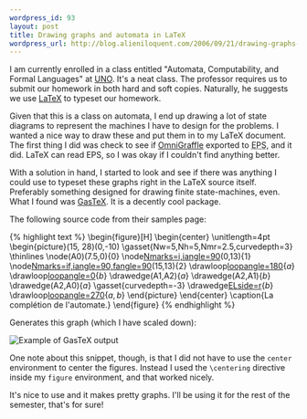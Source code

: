 ```yaml
--- 
wordpress_id: 93
layout: post
title: Drawing graphs and automata in LaTeX
wordpress_url: http://blog.alieniloquent.com/2006/09/21/drawing-graphs-and-automata-in-latex/
---
```

I am currently enrolled in a class entitled "Automata, Computability, and Formal Languages" at <a href="http://www.unomaha.edu">UNO</a>.  It's a neat class.  The professor requires us to submit our homework in both hard and soft copies.  Naturally, he suggests we use <a href="http://ctan.org/what_is_tex.html">LaTeX</a> to typeset our homework.

Given that this is a class on automata, I end up drawing a lot of state diagrams to represent the machines I have to design for the problems.  I wanted a nice way to draw these and put them in to my LaTeX document.  The first thing I did was check to see if <a href="http://www.omnigroup.com/applications/omnigraffle/">OmniGraffle</a> exported to <acronym title="Encapsulated PostScript">EPS</acronym>, and it did.  LaTeX can read EPS, so I was okay if I couldn't find anything better.

With a solution in hand, I started to look and see if there was anything I could use to typeset these graphs right in the LaTeX source itself.  Preferably something designed for drawing finite state-machines, even.  What I found was <a href="http://www.lsv.ens-cachan.fr/~gastin/gastex/gastex.html">GasTeX</a>.  It is a decently cool package.

The following source code from their samples page:

{% highlight text %}
\begin{figure}[H]
  \begin{center}
    \unitlength=4pt
    \begin{picture}(15, 28)(0,-10)
      \gasset{Nw=5,Nh=5,Nmr=2.5,curvedepth=3}
      \thinlines
      \node(A0)(7.5,0){$0$}
      \node[Nmarks=i,iangle=90](A1)(0,13){$1$}
      \node[Nmarks=if,iangle=90,fangle=90](A2)(15,13){$2$}
      \drawloop[loopangle=180](A1){$a$}
      \drawloop[loopangle=0](A2){$b$}
      \drawedge(A1,A2){$a$}
      \drawedge(A2,A1){$b$}
      \drawedge(A2,A0){$a$}
      \gasset{curvedepth=-3}
      \drawedge[ELside=r](A1,A0){$b$}
      \drawloop[loopangle=270](A0){$a, b$}
    \end{picture}
  \end{center}
  \caption{La complétion de l'automate.}
\end{figure}
{% endhighlight %}

Generates this graph (which I have scaled down):

<img src="http://blog.alieniloquent.com/images/gastex-example.jpg" alt="Example of GasTeX output"/>

One note about this snippet, though, is that I did not have to use the <code>center</code> environment to center the figures.  Instead I used the <code>\centering</code> directive inside my <code>figure</code> environment, and that worked nicely.

It's nice to use and it makes pretty graphs.  I'll be using it for the rest of the semester, that's for sure!

